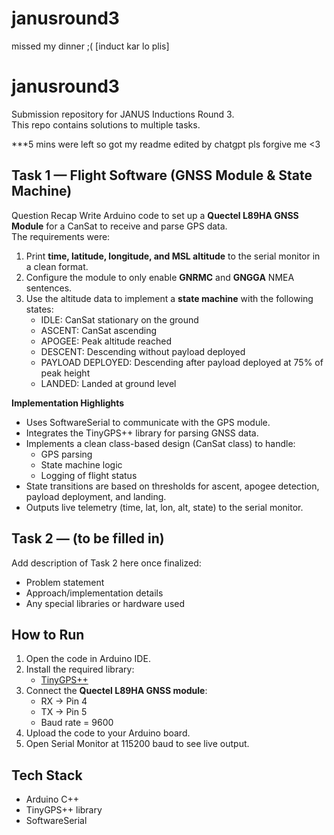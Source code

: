 # janusround3
missed my dinner ;( [induct kar lo plis]

# janusround3

Submission repository for JANUS Inductions Round 3.  
This repo contains solutions to multiple tasks.  

***5 mins were left so got my readme edited by chatgpt pls forgive me <3

##  Task 1 — Flight Software (GNSS Module & State Machine)

Question Recap
Write Arduino code to set up a **Quectel L89HA GNSS Module** for a CanSat to receive and parse GPS data.  
The requirements were:
1. Print **time, latitude, longitude, and MSL altitude** to the serial monitor in a clean format.  
2. Configure the module to only enable **GNRMC** and **GNGGA** NMEA sentences.  
3. Use the altitude data to implement a **state machine** with the following states:  
   - IDLE: CanSat stationary on the ground  
   - ASCENT: CanSat ascending  
   - APOGEE: Peak altitude reached  
   - DESCENT: Descending without payload deployed  
   - PAYLOAD DEPLOYED: Descending after payload deployed at 75% of peak height  
   - LANDED: Landed at ground level  

**Implementation Highlights**
- Uses SoftwareSerial to communicate with the GPS module.  
- Integrates the TinyGPS++ library for parsing GNSS data.  
- Implements a clean class-based design (CanSat class) to handle:
  - GPS parsing  
  - State machine logic  
  - Logging of flight status  
- State transitions are based on thresholds for ascent, apogee detection, payload deployment, and landing.  
- Outputs live telemetry (time, lat, lon, alt, state) to the serial monitor.  


## Task 2 — (to be filled in)
 Add description of Task 2 here once finalized:
- Problem statement
- Approach/implementation details
- Any special libraries or hardware used


## How to Run

1. Open the code in Arduino IDE.  
2. Install the required library:  
   - [TinyGPS++](https://github.com/mikalhart/TinyGPSPlus)  
3. Connect the **Quectel L89HA GNSS module**:  
   - RX → Pin 4  
   - TX → Pin 5  
   - Baud rate = 9600  
4. Upload the code to your Arduino board.  
5. Open Serial Monitor at 115200 baud to see live output.


##  Tech Stack
- Arduino C++
- TinyGPS++ library
- SoftwareSerial






